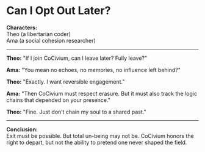 <!-- status: stub; target: 150+ words -->
<!-- status: stub; target: 150+ words -->
# Can I Opt Out Later?

**Characters:**  
Theo (a libertarian coder)  
Ama (a social cohesion researcher)

---

**Theo:** "If I join CoCivium, can I leave later? Fully leave?"

**Ama:** "You mean no echoes, no memories, no influence left behind?"

**Theo:** "Exactly. I want reversible engagement."

**Ama:** "Then CoCivium must respect erasure. But it must also track the logic chains that depended on your presence."

**Theo:** "Fine. Just don’t chain my soul to a shared past."

---

**Conclusion:**  
Exit must be possible. But total un-being may not be. CoCivium honors the right to depart, but not the ability to pretend one never shaped the field.


